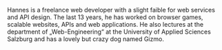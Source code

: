 Hannes is a freelance web developer with a slight faible for web services and API design.
The last 13 years, he has worked on browser games, scalable websites, APIs and web applications.
He also lectures at the department of „Web-Engineering“ at the University of Applied Sciences Salzburg and has a lovely but crazy dog named Gizmo.
